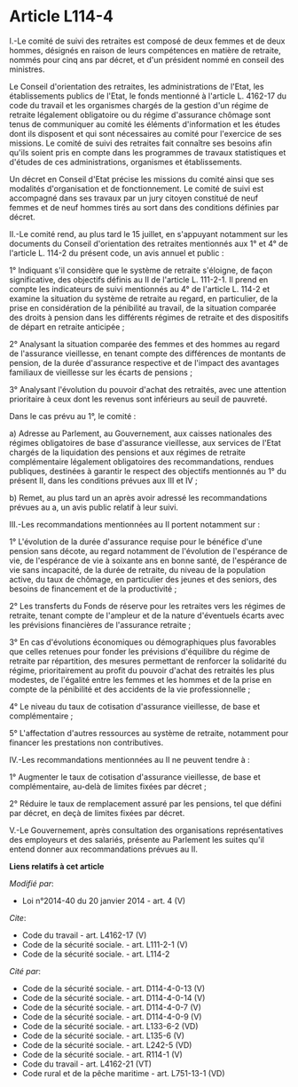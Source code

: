 # Article L114-4

I.-Le comité de suivi des retraites est composé de deux femmes et de deux hommes, désignés en raison de leurs compétences en
matière de retraite, nommés pour cinq ans par décret, et d'un président nommé en conseil des ministres. 

Le Conseil d'orientation des retraites, les administrations de l'Etat, les établissements publics de l'Etat, le fonds
mentionné à l'article L. 4162-17 du code du travail et les organismes chargés de la gestion d'un régime de retraite
légalement obligatoire ou du régime d'assurance chômage sont tenus de communiquer au comité les éléments d'information et les
études dont ils disposent et qui sont nécessaires au comité pour l'exercice de ses missions. Le comité de suivi des retraites
fait connaître ses besoins afin qu'ils soient pris en compte dans les programmes de travaux statistiques et d'études de ces
administrations, organismes et établissements. 

Un décret en Conseil d'Etat précise les missions du comité ainsi que ses modalités d'organisation et de fonctionnement. Le
comité de suivi est accompagné dans ses travaux par un jury citoyen constitué de neuf femmes et de neuf hommes tirés au sort
dans des conditions définies par décret. 

II.-Le comité rend, au plus tard le 15 juillet, en s'appuyant notamment sur les documents du Conseil d'orientation des
retraites mentionnés aux 1° et 4° de l'article L. 114-2 du présent code, un avis annuel et public : 

1° Indiquant s'il considère que le système de retraite s'éloigne, de façon significative, des objectifs définis au II de
l'article L. 111-2-1. Il prend en compte les indicateurs de suivi mentionnés au 4° de l'article L. 114-2 et examine la
situation du système de retraite au regard, en particulier, de la prise en considération de la pénibilité au travail, de la
situation comparée des droits à pension dans les différents régimes de retraite et des dispositifs de départ en retraite
anticipée ; 

2° Analysant la situation comparée des femmes et des hommes au regard de l'assurance vieillesse, en tenant compte des
différences de montants de pension, de la durée d'assurance respective et de l'impact des avantages familiaux de vieillesse
sur les écarts de pensions ; 

3° Analysant l'évolution du pouvoir d'achat des retraités, avec une attention prioritaire à ceux dont les revenus sont
inférieurs au seuil de pauvreté. 

Dans le cas prévu au 1°, le comité : 

a) Adresse au Parlement, au Gouvernement, aux caisses nationales des régimes obligatoires de base d'assurance vieillesse, aux
services de l'Etat chargés de la liquidation des pensions et aux régimes de retraite complémentaire légalement obligatoires
des recommandations, rendues publiques, destinées à garantir le respect des objectifs mentionnés au 1° du présent II, dans
les conditions prévues aux III et IV ; 

b) Remet, au plus tard un an après avoir adressé les recommandations prévues au a, un avis public relatif à leur suivi. 

III.-Les recommandations mentionnées au II portent notamment sur : 

1° L'évolution de la durée d'assurance requise pour le bénéfice d'une pension sans décote, au regard notamment de l'évolution
de l'espérance de vie, de l'espérance de vie à soixante ans en bonne santé, de l'espérance de vie sans incapacité, de la
durée de retraite, du niveau de la population active, du taux de chômage, en particulier des jeunes et des seniors, des
besoins de financement et de la productivité ; 

2° Les transferts du Fonds de réserve pour les retraites vers les régimes de retraite, tenant compte de l'ampleur et de la
nature d'éventuels écarts avec les prévisions financières de l'assurance retraite ; 

3° En cas d'évolutions économiques ou démographiques plus favorables que celles retenues pour fonder les prévisions
d'équilibre du régime de retraite par répartition, des mesures permettant de renforcer la solidarité du régime,
prioritairement au profit du pouvoir d'achat des retraités les plus modestes, de l'égalité entre les femmes et les hommes et
de la prise en compte de la pénibilité et des accidents de la vie professionnelle ; 

4° Le niveau du taux de cotisation d'assurance vieillesse, de base et complémentaire ; 

5° L'affectation d'autres ressources au système de retraite, notamment pour financer les prestations non contributives. 

IV.-Les recommandations mentionnées au II ne peuvent tendre à : 

1° Augmenter le taux de cotisation d'assurance vieillesse, de base et complémentaire, au-delà de limites fixées par décret ; 

2° Réduire le taux de remplacement assuré par les pensions, tel que défini par décret, en deçà de limites fixées par décret. 

V.-Le Gouvernement, après consultation des organisations représentatives des employeurs et des salariés, présente au
Parlement les suites qu'il entend donner aux recommandations prévues au II.

**Liens relatifs à cet article**

_Modifié par_:

  - Loi n°2014-40 du 20 janvier 2014 - art. 4 (V)

_Cite_:

  - Code du travail - art. L4162-17 (V)
  - Code de la sécurité sociale. - art. L111-2-1 (V)
  - Code de la sécurité sociale. - art. L114-2

_Cité par_:

  - Code de la sécurité sociale. - art. D114-4-0-13 (V)
  - Code de la sécurité sociale. - art. D114-4-0-14 (V)
  - Code de la sécurité sociale. - art. D114-4-0-7 (V)
  - Code de la sécurité sociale. - art. D114-4-0-9 (V)
  - Code de la sécurité sociale. - art. L133-6-2 (VD)
  - Code de la sécurité sociale. - art. L135-6 (V)
  - Code de la sécurité sociale. - art. L242-5 (VD)
  - Code de la sécurité sociale. - art. R114-1 (V)
  - Code du travail - art. L4162-21 (VT)
  - Code rural et de la pêche maritime - art. L751-13-1 (VD)
